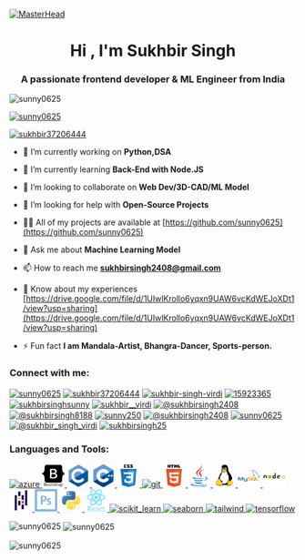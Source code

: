 [![MasterHead](https://raw.githubusercontent.com/ElizaLo/Machine-Learning/master/images/Banner_Machine_Learning.png)]()
<h1 align="center">Hi , I'm Sukhbir Singh</h1>
<h3 align="center">A passionate frontend developer & ML Engineer from India</h3>
<!--<img align = "right" alt = "Coding" width = "400" scr = "https://cdn.dribbble.com/users/1162077/screenshots/3848914/media/7ed7d5ca074b48b328150e5a231e8d1f.gif">-->
<p align="left"> <img src="https://komarev.com/ghpvc/?username=sunny0625&label=Profile%20views&color=0e75b6&style=flat" alt="sunny0625" /> </p>

<p align="left"> <a href="https://github.com/ryo-ma/github-profile-trophy"><img src="https://github-profile-trophy.vercel.app/?username=sunny0625" alt="sunny0625" /></a> </p>

<p align="left"> <a href="https://twitter.com/sukhbir37206444" target="blank"><img src="https://img.shields.io/twitter/follow/sukhbir37206444?logo=twitter&style=for-the-badge" alt="sukhbir37206444" /></a> </p>

- 🔭 I’m currently working on **Python,DSA**

- 🌱 I’m currently learning **Back-End with Node.JS**

- 👯 I’m looking to collaborate on **Web Dev/3D-CAD/ML Model**

- 🤝 I’m looking for help with **Open-Source Projects**

- 👨‍💻 All of my projects are available at [https://github.com/sunny0625](https://github.com/sunny0625)

- 💬 Ask me about **Machine Learning Model**

- 📫 How to reach me **sukhbirsingh2408@gmail.com**

- 📄 Know about my experiences [https://drive.google.com/file/d/1UIwlKrollo6yqxn9UAW6vcKdWEJoXDt1/view?usp=sharing](https://drive.google.com/file/d/1UIwlKrollo6yqxn9UAW6vcKdWEJoXDt1/view?usp=sharing)

- ⚡ Fun fact **I am Mandala-Artist, Bhangra-Dancer, Sports-person.**

<h3 align="left">Connect with me:</h3>
<p align="left">
<a href="https://codepen.io/sunny0625" target="blank"><img align="center" src="https://raw.githubusercontent.com/rahuldkjain/github-profile-readme-generator/master/src/images/icons/Social/codepen.svg" alt="sunny0625" height="30" width="40" /></a>
<a href="https://twitter.com/sukhbir37206444" target="blank"><img align="center" src="https://raw.githubusercontent.com/rahuldkjain/github-profile-readme-generator/master/src/images/icons/Social/twitter.svg" alt="sukhbir37206444" height="30" width="40" /></a>
<a href="https://linkedin.com/in/sukhbir-singh-virdi" target="blank"><img align="center" src="https://raw.githubusercontent.com/rahuldkjain/github-profile-readme-generator/master/src/images/icons/Social/linked-in-alt.svg" alt="sukhbir-singh-virdi" height="30" width="40" /></a>
<a href="https://stackoverflow.com/users/15923365" target="blank"><img align="center" src="https://raw.githubusercontent.com/rahuldkjain/github-profile-readme-generator/master/src/images/icons/Social/stack-overflow.svg" alt="15923365" height="30" width="40" /></a>
<a href="https://kaggle.com/sukhbirsinghsunny" target="blank"><img align="center" src="https://raw.githubusercontent.com/rahuldkjain/github-profile-readme-generator/master/src/images/icons/Social/kaggle.svg" alt="sukhbirsinghsunny" height="30" width="40" /></a>
<a href="https://instagram.com/sukhbir__virdi" target="blank"><img align="center" src="https://raw.githubusercontent.com/rahuldkjain/github-profile-readme-generator/master/src/images/icons/Social/instagram.svg" alt="sukhbir__virdi" height="30" width="40" /></a>
<a href="https://medium.com/@sukhbirsingh2408" target="blank"><img align="center" src="https://raw.githubusercontent.com/rahuldkjain/github-profile-readme-generator/master/src/images/icons/Social/medium.svg" alt="@sukhbirsingh2408" height="30" width="40" /></a>
<a href="https://www.youtube.com/c/@sukhbirsingh8188" target="blank"><img align="center" src="https://raw.githubusercontent.com/rahuldkjain/github-profile-readme-generator/master/src/images/icons/Social/youtube.svg" alt="@sukhbirsingh8188" height="30" width="40" /></a>
<a href="https://www.codechef.com/users/sunny250" target="blank"><img align="center" src="https://cdn.jsdelivr.net/npm/simple-icons@3.1.0/icons/codechef.svg" alt="sunny250" height="30" width="40" /></a>
<a href="https://www.hackerrank.com/@sukhbirsingh2408" target="blank"><img align="center" src="https://raw.githubusercontent.com/rahuldkjain/github-profile-readme-generator/master/src/images/icons/Social/hackerrank.svg" alt="@sukhbirsingh2408" height="30" width="40" /></a>
<a href="https://www.leetcode.com/sunny0625" target="blank"><img align="center" src="https://raw.githubusercontent.com/rahuldkjain/github-profile-readme-generator/master/src/images/icons/Social/leet-code.svg" alt="sunny0625" height="30" width="40" /></a>
<a href="https://www.hackerearth.com/@sukhbir_singh_virdi" target="blank"><img align="center" src="https://raw.githubusercontent.com/rahuldkjain/github-profile-readme-generator/master/src/images/icons/Social/hackerearth.svg" alt="@sukhbir_singh_virdi" height="30" width="40" /></a>
<a href="https://auth.geeksforgeeks.org/user/sukhbirsingh25" target="blank"><img align="center" src="https://raw.githubusercontent.com/rahuldkjain/github-profile-readme-generator/master/src/images/icons/Social/geeks-for-geeks.svg" alt="sukhbirsingh25" height="30" width="40" /></a>
</p>

<h3 align="left">Languages and Tools:</h3>
<p align="left"> <a href="https://azure.microsoft.com/en-in/" target="_blank" rel="noreferrer"> <img src="https://www.vectorlogo.zone/logos/microsoft_azure/microsoft_azure-icon.svg" alt="azure" width="40" height="40"/> </a> <a href="https://getbootstrap.com" target="_blank" rel="noreferrer"> <img src="https://raw.githubusercontent.com/devicons/devicon/master/icons/bootstrap/bootstrap-plain-wordmark.svg" alt="bootstrap" width="40" height="40"/> </a> <a href="https://www.cprogramming.com/" target="_blank" rel="noreferrer"> <img src="https://raw.githubusercontent.com/devicons/devicon/master/icons/c/c-original.svg" alt="c" width="40" height="40"/> </a> <a href="https://www.w3schools.com/cpp/" target="_blank" rel="noreferrer"> <img src="https://raw.githubusercontent.com/devicons/devicon/master/icons/cplusplus/cplusplus-original.svg" alt="cplusplus" width="40" height="40"/> </a> <a href="https://www.w3schools.com/css/" target="_blank" rel="noreferrer"> <img src="https://raw.githubusercontent.com/devicons/devicon/master/icons/css3/css3-original-wordmark.svg" alt="css3" width="40" height="40"/> </a> <a href="https://git-scm.com/" target="_blank" rel="noreferrer"> <img src="https://www.vectorlogo.zone/logos/git-scm/git-scm-icon.svg" alt="git" width="40" height="40"/> </a> <a href="https://www.w3.org/html/" target="_blank" rel="noreferrer"> <img src="https://raw.githubusercontent.com/devicons/devicon/master/icons/html5/html5-original-wordmark.svg" alt="html5" width="40" height="40"/> </a> <a href="https://www.java.com" target="_blank" rel="noreferrer"> <img src="https://raw.githubusercontent.com/devicons/devicon/master/icons/java/java-original.svg" alt="java" width="40" height="40"/> </a> <a href="https://www.linux.org/" target="_blank" rel="noreferrer"> <img src="https://raw.githubusercontent.com/devicons/devicon/master/icons/linux/linux-original.svg" alt="linux" width="40" height="40"/> </a> <a href="https://www.mysql.com/" target="_blank" rel="noreferrer"> <img src="https://raw.githubusercontent.com/devicons/devicon/master/icons/mysql/mysql-original-wordmark.svg" alt="mysql" width="40" height="40"/> </a> <a href="https://nodejs.org" target="_blank" rel="noreferrer"> <img src="https://raw.githubusercontent.com/devicons/devicon/master/icons/nodejs/nodejs-original-wordmark.svg" alt="nodejs" width="40" height="40"/> </a> <a href="https://pandas.pydata.org/" target="_blank" rel="noreferrer"> <img src="https://raw.githubusercontent.com/devicons/devicon/2ae2a900d2f041da66e950e4d48052658d850630/icons/pandas/pandas-original.svg" alt="pandas" width="40" height="40"/> </a> <a href="https://www.photoshop.com/en" target="_blank" rel="noreferrer"> <img src="https://raw.githubusercontent.com/devicons/devicon/master/icons/photoshop/photoshop-line.svg" alt="photoshop" width="40" height="40"/> </a> <a href="https://www.python.org" target="_blank" rel="noreferrer"> <img src="https://raw.githubusercontent.com/devicons/devicon/master/icons/python/python-original.svg" alt="python" width="40" height="40"/> </a> <a href="https://reactjs.org/" target="_blank" rel="noreferrer"> <img src="https://raw.githubusercontent.com/devicons/devicon/master/icons/react/react-original-wordmark.svg" alt="react" width="40" height="40"/> </a> <a href="https://scikit-learn.org/" target="_blank" rel="noreferrer"> <img src="https://upload.wikimedia.org/wikipedia/commons/0/05/Scikit_learn_logo_small.svg" alt="scikit_learn" width="40" height="40"/> </a> <a href="https://seaborn.pydata.org/" target="_blank" rel="noreferrer"> <img src="https://seaborn.pydata.org/_images/logo-mark-lightbg.svg" alt="seaborn" width="40" height="40"/> </a> <a href="https://tailwindcss.com/" target="_blank" rel="noreferrer"> <img src="https://www.vectorlogo.zone/logos/tailwindcss/tailwindcss-icon.svg" alt="tailwind" width="40" height="40"/> </a> <a href="https://www.tensorflow.org" target="_blank" rel="noreferrer"> <img src="https://www.vectorlogo.zone/logos/tensorflow/tensorflow-icon.svg" alt="tensorflow" width="40" height="40"/> </a> </p>

<p><img align="left" src="https://github-readme-stats.vercel.app/api/top-langs?username=sunny0625&show_icons=true&locale=en&layout=compact" alt="sunny0625" /></p>

<p>&nbsp;<img align="center" src="https://github-readme-stats.vercel.app/api?username=sunny0625&show_icons=true&locale=en" alt="sunny0625" /></p>

<p><img align="center" src="https://github-readme-streak-stats.herokuapp.com/?user=sunny0625&" alt="sunny0625" /></p>
